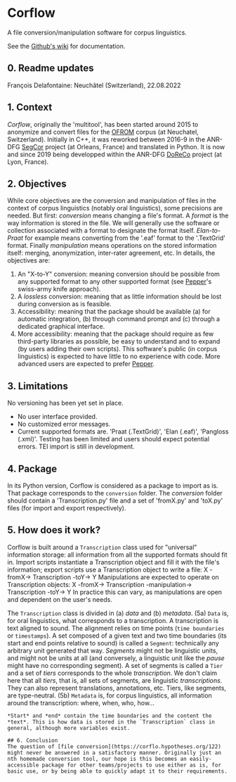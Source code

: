 # Corflow
A file conversion/manipulation software for corpus linguistics.

See the [Github's wiki](https://github.com/DoReCo/corflow/wiki) for documentation.

## 0. Readme updates
François Delafontaine: Neuchâtel (Switzerland), 22.08.2022

## 1. Context
*Corflow*, originally the 'multitool', has been started around 2015 to anonymize and convert files for the [OFROM](http://www11.unine.ch/) corpus (at Neuchatel, Switzerland). Initially in C++, it was reworked between 2016-9 in the ANR-DFG [SegCor](segcor.cnrs.fr) project (at Orleans, France) and translated in Python. It is now and since 2019 being developped within the ANR-DFG [DoReCo](http://www.doreco.info/) project (at Lyon, France). 

## 2. Objectives
While core objectives are the conversion and manipulation of files in the context of corpus linguistics (notably oral linguistics), some precisions are needed.
But first: *conversion* means changing a file's format. A *format* is the way information is stored in the file. We will generally use the software or collection associated with a format to designate the format itself. *Elan-to-Praat* for example means converting from the '.eaf' format to the '.TextGrid' format. Finally *manipulation* means operations on the stored information itself: merging, anonymization, inter-rater agreement, etc. 
In details, the objectives are:
1. An "X-to-Y" conversion: meaning conversion should be possible from any supported format to any other supported format (see [Pepper](https://corpus-tools.org/pepper/)'s swiss-army knife approach).
2. A *lossless* conversion: meaning that as little information should be lost during conversion as is feasible. 
3. Accessibility: meaning that the package should be available (a) for automatic integration, (b) through command prompt and (c) through a dedicated graphical interface.
4. More accessibility: meaning that the package should require as few third-party libraries as possible, be easy to understand and to expand (by users adding their own scripts).
This software's public (in corpus linguistics) is expected to have little to no experience with code. More advanced users are expected to prefer [Pepper](https://corpus-tools.org/pepper/). 

## 3. Limitations
No versioning has been yet set in place.
* No user interface provided.
* No customized error messages.
* Current supported formats are. 'Praat (.TextGrid)', 'Elan (.eaf)', 'Pangloss (.xml)'.
Testing has been limited and users should expect potential errors. TEI import is still in development. 

## 4. Package
In its Python version, Corflow is considered as a package to import as is. That package corresponds to the `conversion` folder.
The *conversion* folder should contain a 'Transcription.py' file and a set of 'fromX.py' and 'toX.py' files (for import and export respectively). 

## 5. How does it work?
Corflow is built around a `Transcription` class used for "universal" information storage: all information from all the supported formats should fit in. Import scripts instantiate a Transcription object and fill it with the file's information; export scripts use a Transcription object to write a file:
    X -fromX-> Transcription -toY-> Y
Manipulations are expected to operate on Transcription objects:
    X -fromX-> Transcription -manipulation-> Transcription -toY-> Y
In practice this can vary, as manipulations are open and dependent on the user's needs. 

The `Transcription` class is divided in (a) *data* and (b) *metadata*.
(5a) `Data` is, for oral linguistics, what corresponds to a transcription. A transcription is text aligned to sound. The alignment relies on time points (`time boundaries` or `timestamps`). A set composed of a given text and two time boundaries (its start and end points relative to sound) is called a `Segment`: technically any arbitrary unit generated that way. *Segments* might not be linguistic units, and might not be units at all (and conversely, a linguistic unit like the *pause* might have no corresponding segment). A set of segments is called a `Tier` and a set of *tiers* corresponds to the whole *transcription*.
We don't claim here that all *tiers*, that is, all sets of segments, are linguistic *transcriptions*. They can also represent translations, annotations, etc. Tiers, like segments, are type-neutral. 
(5b) `Metadata` is, for corpus linguistics, all information around the transcription: where, when, who, how... 

```
*Start* and *end* contain the time boundaries and the content the *text*. This is how data is stored in the `Transcription` class in general, although more variables exist.

## 6. Conclusion
The question of [file conversion](https://corflo.hypotheses.org/122) might never be answered in a satisfactory manner. Originally just an nth homemade conversion tool, our hope is this becomes an easily-accessible package for other teams/projects to use either as is, for basic use, or by being able to quickly adapt it to their requirements.
